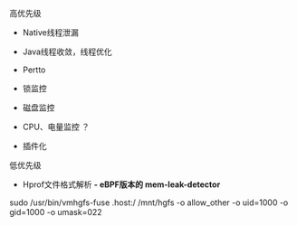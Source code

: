 高优先级
- Native线程泄漏
- Java线程收敛，线程优化
- Pertto
- 锁监控
- 磁盘监控
- CPU、电量监控 ？

- 插件化



低优先级
- Hprof文件格式解析
**- eBPF版本的 mem-leak-detector**
























sudo /usr/bin/vmhgfs-fuse .host:/ /mnt/hgfs -o allow_other -o uid=1000 -o gid=1000 -o umask=022
